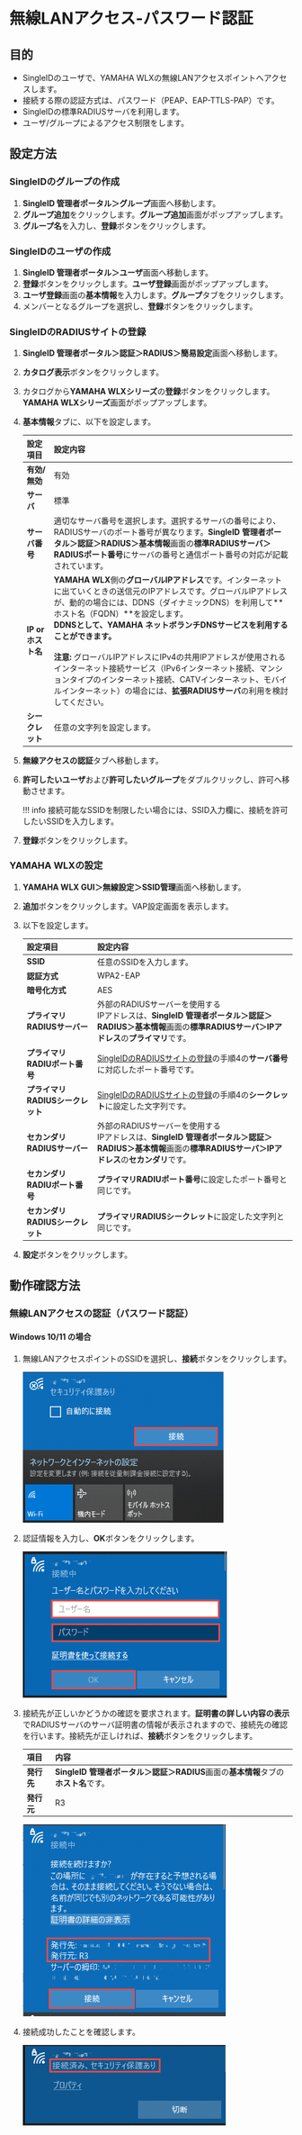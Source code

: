 # 無線LANアクセス-パスワード認証
## 目的
* SingleIDのユーザで、YAMAHA WLXの無線LANアクセスポイントへアクセスします。
* 接続する際の認証方式は、パスワード（PEAP、EAP-TTLS-PAP）です。
* SingleIDの標準RADIUSサーバを利用します。
* ユーザ/グループによるアクセス制限をします。

## 設定方法
### SingleIDのグループの作成
1. **SingleID 管理者ポータル＞グループ**画面へ移動します。
2. **グループ追加**をクリックします。**グループ追加**画面がポップアップします。
3. **グループ名**を入力し、**登録**ボタンをクリックします。

### SingleIDのユーザの作成
1. **SingleID 管理者ポータル＞ユーザ**画面へ移動します。
2. **登録**ボタンをクリックします。**ユーザ登録**画面がポップアップします。
3. **ユーザ登録**画面の**基本情報**を入力します。**グループ**タブをクリックします。
4. メンバーとなるグループを選択し、**登録**ボタンをクリックします。

### SingleIDのRADIUSサイトの登録
1. **SingleID 管理者ポータル＞認証＞RADIUS＞簡易設定**画面へ移動します。
2. **カタログ表示**ボタンをクリックします。
3. カタログから**YAMAHA WLXシリーズ**の**登録**ボタンをクリックします。**YAMAHA WLXシリーズ**画面がポップアップします。
4. **基本情報**タブに、以下を設定します。

    | **設定項目** | **設定内容** |
    | :--- | :--- |
    | **有効/無効** | 有効 |
    | **サーバ** | 標準 |
    | **サーバ番号** | 適切なサーバ番号を選択します。選択するサーバの番号により、RADIUSサーバのポート番号が異なります。**SingleID 管理者ポータル＞認証＞RADIUS＞基本情報**画面の**標準RADIUSサーバ＞RADIUSポート番号**にサーバの番号と通信ポート番号の対応が記載されています。 |
    | **IP or ホスト名** | **YAMAHA WLX**側の**グローバルIPアドレス**です。インターネットに出ていくときの送信元のIPアドレスです。グローバルIPアドレスが、動的の場合には、DDNS（ダイナミックDNS）を利用して**ホスト名（FQDN）**を設定します。<br>**DDNSとして、YAMAHA ネットボランチDNSサービスを利用することができます。**<br><br>**注意:** グローバルIPアドレスにIPv4の共用IPアドレスが使用されるインターネット接続サービス（IPv6インターネット接続、マンションタイプのインターネット接続、CATVインターネット、モバイルインターネット）の場合には、**拡張RADIUSサーバ**の利用を検討してください。 |
    | **シークレット** | 任意の文字列を設定します。 |        

5. **無線アクセスの認証**タブへ移動します。
6. **許可したいユーザ**および**許可したいグループ**をダブルクリックし、許可へ移動させます。
    
    !!! info
        接続可能なSSIDを制限したい場合には、SSID入力欄に、接続を許可したいSSIDを入力します。

7. **登録**ボタンをクリックします。

### YAMAHA WLXの設定
1. **YAMAHA WLX GUI＞無線設定＞SSID管理**画面へ移動します。
2. **追加**ボタンをクリックします。VAP設定画面を表示します。 
3. 以下を設定します。

    | **設定項目** | **設定内容** |
    | :--- | :--- |
    | **SSID**| 任意のSSIDを入力します。 |
    | **認証方式** | WPA2-EAP |
    | **暗号化方式** | AES |
    | **プライマリRADIUSサーバー** | 外部のRADIUSサーバーを使用する<br>IPアドレスは、**SingleID 管理者ポータル＞認証＞RADIUS＞基本情報**画面の**標準RADIUSサーバ＞IPアドレス**の**プライマリ**です。 |
    | **プライマリRADIUポート番号** | [SingleIDのRADIUSサイトの登録](#singleidのradiusサイトの登録)の手順4の**サーバ番号**に対応したポート番号です。 |
    | **プライマリRADIUSシークレット** | [SingleIDのRADIUSサイトの登録](#singleidのradiusサイトの登録)の手順4の**シークレット**に設定した文字列です。 |
    | **セカンダリRADIUSサーバー** | 外部のRADIUSサーバーを使用する<br>IPアドレスは、**SingleID 管理者ポータル＞認証＞RADIUS＞基本情報**画面の**標準RADIUSサーバ＞IPアドレス**の**セカンダリ**です。 |
    | **セカンダリRADIUポート番号** | **プライマリRADIUポート番号**に設定したポート番号と同じです。 |
    | **セカンダリRADIUSシークレット** | **プライマリRADIUSシークレット**に設定した文字列と同じです。 |

4. **設定**ボタンをクリックします。

## 動作確認方法
### 無線LANアクセスの認証（パスワード認証）
#### Windows 10/11 の場合
1. 無線LANアクセスポイントのSSIDを選択し、**接続**ボタンをクリックします。

    [![Screenshot](/images/image-34.png)](/images/image-34.png)

2. 認証情報を入力し、**OK**ボタンをクリックします。

    [![Screenshot](/images/image-41.png)](/images/image-41.png)

3. 接続先が正しいかどうかの確認を要求されます。**証明書の詳しい内容の表示**でRADIUSサーバのサーバ証明書の情報が表示されますので、接続先の確認を行います。接続先が正しければ、**接続**ボタンをクリックします。

    | **項目** | **内容** |
    | :--- | :--- |
    | **発行先** | **SingleID 管理者ポータル＞認証＞RADIUS**画面の**基本情報**タブの**ホスト名**です。 |
    | **発行元** | R3 |

    [![Screenshot](/images/image-48.png)](/images/image-48.png)

4. 接続成功したことを確認します。

    [![Screenshot](/images/image-39.png)](/images/image-39.png)
